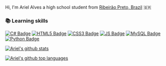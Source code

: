 Hi, I'm Ariel Alves a high school student from [Ribeirão Preto, Brazil](https://www.google.com.br/maps/place/Ariel+Alves/@-21.1794523,-47.8849868,12z/data=!3m1!4b1!4m6!3m5!1s0x94b9bf1d68acc21d:0x37b8ee0abedeea39!8m2!3d-21.1694018!4d-47.8110855!16zL20vMDFzcXNz?entry=ttu) 🇧🇷

###  📚 Learning skills
[![C# Badge](https://img.shields.io/badge/C%23-239120?style=for-the-badge&logo=c-sharp&logoColor=white)](https://github.com/AriiiAlves)
[![HTML5 Badge](https://img.shields.io/badge/HTML5-E34F26?style=for-the-badge&logo=html5&logoColor=white)](https://github.com/AriiiAlves)
[![CSS3 Badge](https://img.shields.io/badge/CSS3-1572B6?style=for-the-badge&logo=css3&logoColor=white)](https://github.com/AriiiAlves)
[![JS Badge](https://img.shields.io/badge/JavaScript-F7DF1E?style=for-the-badge&logo=javascript&logoColor=black)](https://github.com/AriiiAlves)
[![MySQL Badge](https://img.shields.io/badge/MySQL-00000F?style=for-the-badge&logo=mysql&logoColor=white)](https://github.com/AriiiAlves)
[![Python Badge](https://img.shields.io/badge/Python-3776AB?style=for-the-badge&logo=python&logoColor=white)](https://github.com/AriiiAlves)

[![Ariel's github stats](https://github-readme-stats.vercel.app/api?username=ariiialves&show_icons=true&title_color=fff&icon_color=79ff97&text_color=9f9f9f&bg_color=151515&count_private=true)](https://github.com/ariiialves)

[![Ariel's github top languages](https://github-readme-stats.vercel.app/api/top-langs?username=ariiialves&show_icons=true&title_color=fff&icon_color=79ff97&text_color=9f9f9f&bg_color=151515&layout=compact)](https://github.com/ariiialves)
